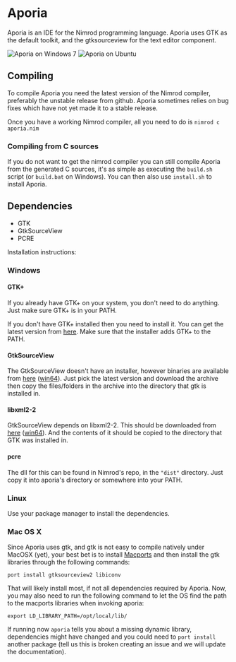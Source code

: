 # Aporia
Aporia is an IDE for the Nimrod programming language. Aporia uses GTK as the 
default toolkit, and the gtksourceview for the text editor component.

![Aporia on Windows 7](https://github.com/nimrod-code/Aporia/raw/master/screenshots/windows_2.PNG "Aporia on Windows 7")
![Aporia on Ubuntu](https://github.com/nimrod-code/Aporia/raw/master/screenshots/ubuntu.png "Aporia on Ubuntu")

## Compiling
To compile Aporia you need the latest version of the Nimrod compiler, preferably
the unstable release from github. Aporia sometimes relies on bug fixes 
which have not yet made it to a stable release.

Once you have a working Nimrod compiler, all you need to do
is `nimrod c aporia.nim`

### Compiling from C sources
If you do not want to get the nimrod compiler you can still compile Aporia from
the generated C sources, it's as simple as executing the ``build.sh`` script
(or ``build.bat`` on Windows). You can then also use ``install.sh`` to install
Aporia.

## Dependencies
* GTK
* GtkSourceView
* PCRE

Installation instructions:

### Windows
#### GTK+
If you already have GTK+ on your system, you don't need to do anything. Just
make sure GTK+ is in your PATH.

If you don't have GTK+ installed then you need to install it. You can get the 
latest version from [here](http://sourceforge.net/projects/gtk-win/ "GTK+ Runtime").
Make sure that the installer adds GTK+ to the PATH.
#### GtkSourceView
The GtkSourceView doesn't have an installer, however binaries are available 
from [here](http://ftp.acc.umu.se/pub/gnome/binaries/win32/gtksourceview/ "GtkSourceView")
 ([win64](http://ftp.acc.umu.se/pub/gnome/binaries/win64/gtksourceview/ "GtkSourceView")). Just pick
the latest version and download the archive then copy the files/folders
in the archive into the directory that gtk is installed in.
#### libxml2-2
GtkSourceView depends on libxml2-2. This should be downloaded from 
[here](http://ftp.gnome.org/pub/GNOME/binaries/win32/dependencies/ "dependencies")
 ([win64](http://ftp.gnome.org/pub/GNOME/binaries/win64/dependencies/ "dependencies")).
And the contents of it should be copied to the directory that GTK was installed in.
#### pcre
The dll for this can be found in Nimrod's repo, in the ``"dist"`` directory. Just
copy it into aporia's directory or somewhere into your PATH.
### Linux
Use your package manager to install the dependencies.
### Mac OS X
Since Aporia uses gtk, and gtk is not easy to compile natively under MacOSX
(yet), your best bet is to install [Macports](http://www.macports.org/) and
then install the gtk libraries through the following commands:

    port install gtksourceview2 libiconv

That will likely install most, if not all dependencies required by Aporia. Now,
you may also need to run the following command to let the OS find the path to
the macports libraries when invoking aporia:

    export LD_LIBRARY_PATH=/opt/local/lib/

If running now ``aporia`` tells you about a missing dynamic library,
dependencies might have changed and you could need to ``port install`` another
package (tell us this is broken creating an issue and we will update the
documentation).
